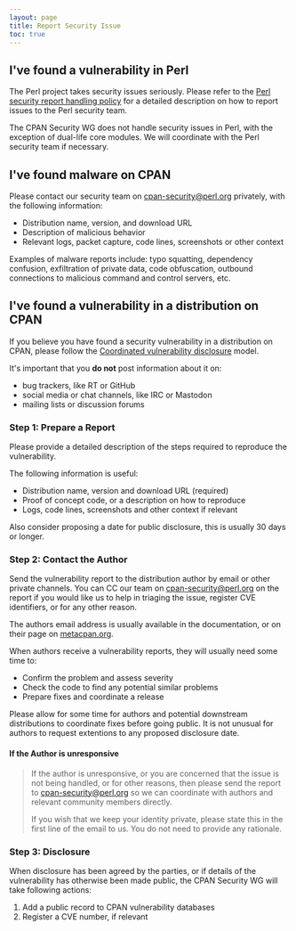 ```yaml
---
layout: page
title: Report Security Issue
toc: true
---
```


## I've found a vulnerability in Perl

The Perl project takes security issues seriously. Please refer to the [Perl
security report handling policy](https://perldoc.perl.org/perlsecpolicy) for a
detailed description on how to report issues to the Perl security team. 

The CPAN Security WG does not handle security issues in Perl, with the exception
of dual-life core modules. We will coordinate with the Perl security team if
necessary.


## I've found malware on CPAN

Please contact our security team on
[cpan-security@perl.org](mailto:cpan-security@perl.org) privately, with the
following information:

- Distribution name, version, and download URL
- Description of malicious behavior
- Relevant logs, packet capture, code lines, screenshots or other context

Examples of malware reports include: typo squatting, dependency confusion,
exfiltration of private data, code obfuscation, outbound connections to
malicious command and control servers, etc.


## I've found a vulnerability in a distribution on CPAN

If you believe you have found a security vulnerability in a distribution on
CPAN, please follow the [Coordinated vulnerability
disclosure](https://en.wikipedia.org/wiki/Coordinated_vulnerability_disclosure)
model.

It's important that you **do not** post information about it on:
- bug trackers, like RT or GitHub
- social media or chat channels, like IRC or Mastodon
- mailing lists or discussion forums


### Step 1: Prepare a Report

Please provide a detailed description of the steps required to reproduce the
vulnerability.

The following information is useful:
- Distribution name, version and download URL (required)
- Proof of concept code, or a description on how to reproduce
- Logs, code lines, screenshots and other context if relevant

Also consider proposing a date for public disclosure, this is usually 30 days or
longer.


### Step 2: Contact the Author

Send the vulnerability report to the distribution author by email or other
private channels. You can CC our team on
[cpan-security@perl.org](mailto:cpan-security@perl.org) on the report if you
would like us to help in triaging the issue, register CVE identifiers, or for
any other reason.

The authors email address is usually available in the documentation, or on their
page on [metacpan.org](https://metacpan.org).

When authors receive a vulnerability reports, they will usually need some time
to:

- Confirm the problem and assess severity
- Check the code to find any potential similar problems
- Prepare fixes and coordinate a release

Please allow for some time for authors and potential downstream distributions to
coordinate fixes before going public. It is not unusual for
authors to request extentions to any proposed disclosure date.


#### If the Author is unresponsive

> If the author is unresponsive, or you are concerned that the issue is not being
> handled, or for other reasons, then please send the report to
> [cpan-security@perl.org](mailto:cpan-security@perl.org) so we can coordinate
> with authors and relevant community members directly.
>
> If you wish that we keep your identity private, please state this in the first line of the
> email to us. You do not need to provide any rationale.


### Step 3: Disclosure

When disclosure has been agreed by the parties, or if details of the
vulnerability has otherwise been made public, the CPAN Security WG will take
following actions:

1. Add a public record to CPAN vulnerability databases
2. Register a CVE number, if relevant

